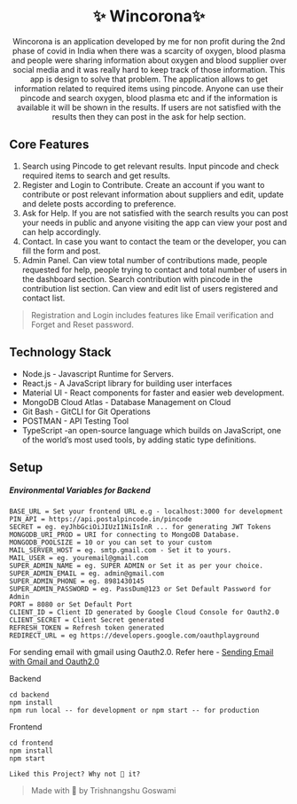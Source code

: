 <h1 align="center">✨ Wincorona✨</h1>

<p align="center">
Wincorona is an application developed by me for non profit during the 2nd phase of covid in India when there was a scarcity of oxygen, blood plasma and people were sharing information about oxygen and blood supplier over social media and it was really hard to keep track of those information. This app is design to solve that problem. The application allows to get information related to required items using pincode. Anyone can use their pincode and search oxygen, blood plasma etc and if the information is available it will be shown in the results. If users are not satisfied with the results then they can post in the ask for help section. 
</p>

## Core Features
1. Search using Pincode to get relevant results. Input pincode and check required items to search and get results.
2. Register and Login to Contribute. Create an account if you want to contribute or post relevant information about suppliers and edit, update and delete posts according to preference.
3. Ask for Help. If you are not satisfied with the search results you can post your needs in public and anyone visiting the app can view your post and can help accordingly.
4. Contact. In case you want to contact the team or the developer, you can fill the form and post.
5. Admin Panel. Can view total number of contributions made, people requested for help, people trying to contact and total number of users in the dashboard section. Search contribution with pincode in the contribution list section. Can view and edit list of users registered and contact list.
> Registration and Login includes features like Email verification and Forget and Reset password.

## Technology Stack
* Node.js - Javascript Runtime for Servers.
* React.js - A JavaScript library for building user interfaces
* Material UI - React components for faster and easier web development.
* MongoDB Cloud Atlas - Database Management on Cloud
* Git Bash - GitCLI for Git Operations
* POSTMAN - API Testing Tool
* TypeScript -an open-source language which builds on JavaScript, one of the world’s most used tools, by adding static type definitions.


## Setup
##### Environmental Variables for Backend
####
```
BASE_URL = Set your frontend URL e.g - localhost:3000 for development
PIN_API = https://api.postalpincode.in/pincode
SECRET = eg. eyJhbGciOiJIUzI1NiIsInR ... for generating JWT Tokens
MONGODB_URI_PROD = URI for connecting to MongoDB Database.
MONGODB_POOLSIZE = 10 or you can set to your custom
MAIL_SERVER_HOST = eg. smtp.gmail.com - Set it to yours.
MAIL_USER = eg. youremail@gmail.com 
SUPER_ADMIN_NAME = eg. SUPER ADMIN or Set it as per your choice.
SUPER_ADMIN_EMAIL = eg. admin@gmail.com 
SUPER_ADMIN_PHONE = eg. 8981430145
SUPER_ADMIN_PASSWORD = eg. PassDum@123 or Set Default Password for Admin
PORT = 8080 or Set Default Port
CLIENT_ID = Client ID generated by Google Cloud Console for Oauth2.0
CLIENT_SECRET = Client Secret generated
REFRESH_TOKEN = Refresh token generated
REDIRECT_URL = eg https://developers.google.com/oauthplayground 
```
For sending email with gmail using Oauth2.0. Refer here - [Sending Email with Gmail and Oauth2.0]

Backend
```
cd backend
npm install
npm run local -- for development or npm start -- for production
```
Frontend
```
cd frontend
npm install
npm start
```


[Sending Email with Gmail and Oauth2.0]: https://medium.com/@nickroach_50526/sending-emails-with-node-js-using-smtp-gmail-and-oauth2-316fe9c790a1

```text
Liked this Project? Why not 🌟 it?
```

> Made with 🖤 by Trishnangshu Goswami

